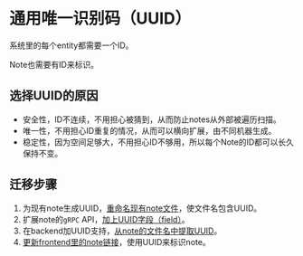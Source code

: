 # 通用唯一识别码（UUID）

系统里的每个entity都需要一个ID。

Note也需要有ID来标识。

## 选择UUID的原因
- 安全性，ID不连续，不用担心被猜到，从而防止notes从外部被遍历扫描。
- 唯一性，不用担心ID重复的情况，从而可以横向扩展，由不同机器生成。
- 稳定性，因为空间足够大，不用担心ID不够用，所以每个Note的ID都可以长久保持不变。

## 迁移步骤
1. 为现有note生成UUID，[重命名现有note文件](https://github.com/lzztt/onenow/commit/c46c477378fd18e549b9683573705c5d234d1671)，使文件名包含UUID。
2. 扩展note的`gRPC` API，[加上UUID字段（field）](https://github.com/lzztt/onenow/commit/0e809b0636e4e4dd29c99f9802cb820cf5b67682)。
3. 在backend加UUID支持，[从note的文件名中提取UUID](https://github.com/lzztt/onenow/commit/0e809b0636e4e4dd29c99f9802cb820cf5b67682)。
4. [更新frontend里的note链接](https://github.com/lzztt/onenow/commit/e4b4c74c7c9c9bea939cd4d3eb63dd8e292dced1)，使用UUID来标识note。
